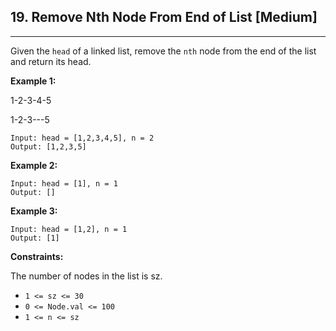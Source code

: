 ## 19. Remove Nth Node From End of List [Medium]
---
Given the `head` of a linked list, remove the `nth` node from the end of the list and return its head.

**Example 1:**

1-2-3-4-5

1-2-3---5

```
Input: head = [1,2,3,4,5], n = 2
Output: [1,2,3,5]
```
**Example 2:**
```
Input: head = [1], n = 1
Output: []
```
**Example 3:**
```
Input: head = [1,2], n = 1
Output: [1]
```

**Constraints:**

The number of nodes in the list is sz.
- `1 <= sz <= 30`
- `0 <= Node.val <= 100`
- `1 <= n <= sz`